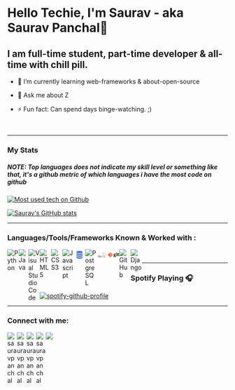 # Hello Techie, I'm Saurav - aka Saurav Panchal👋
## I am full-time student, part-time developer & all-time with chill pill. 
<!-- - 🔭 I’m currently working on chrome-extension -->
- 🌱 I’m currently learning web-frameworks & about-open-source
<!-- - 👯 I’m looking to collaborate on  -->
<!-- - 🤔 I’m looking for help with open-source-contribution -->
- 💬 Ask me about Z
<!-- - 📫 How to reach me: ... -->
<!-- - 😄 Pronouns: ... -->
- ⚡ Fun fact: Can spend days binge-watching. ;)

<!-- ### Languages/Tools/Frameworks Known & Worked with :
<img align="left" alt="Python" width="26px" src="https://img.icons8.com/color/48/000000/python--v1.png" />
<img align="left" alt="Java" width="22px" src="https://www.flaticon.com/svg/static/icons/svg/226/226777.svg"/>
<img align="left" alt="Visual Studio Code" width="26px" src="https://img.icons8.com/color/48/000000/visual-studio-code-2019.png" />
<img align="left" alt="HTML5" width="26px" src="https://img.icons8.com/color/48/000000/html-5--v1.png" />
<img align="left" alt="CSS3" width="26px" src="https://img.icons8.com/color/64/000000/css3.png"/>
<img align="left" alt="Javascript" width="26px" src="https://img.icons8.com/color/48/000000/javascript--v1.pn"/>
<img align="left" alt="SQL" width="26px" src="https://raw.githubusercontent.com/github/explore/80688e429a7d4ef2fca1e82350fe8e3517d3494d/topics/sql/sql.png" />
<img align="left" alt="PostgreSQL" width="26px" src="https://img.icons8.com/color/48/000000/postgreesql.png"/>
<img align="left" alt="MySQL" width="26px" src="https://raw.githubusercontent.com/github/explore/80688e429a7d4ef2fca1e82350fe8e3517d3494d/topics/mysql/mysql.png" />
<img align="left" alt="Git" width="26px" src="https://raw.githubusercontent.com/github/explore/80688e429a7d4ef2fca1e82350fe8e3517d3494d/topics/git/git.png" />
<img align="left" alt="GitHub" width="26px" src="https://img.icons8.com/ios-glyphs/48/000000/github.png" />
<img align="left" alt="Django" width="26px" src="https://img.icons8.com/color/48/000000/django.png" />
 -->
<br />
<hr />

### My Stats
##### NOTE: Top languages does not indicate my skill level or something like that, it's a github metric of which languages i have the most code on github
[![Most used tech on Github](https://github-readme-stats.vercel.app/api/top-langs/?username=sauravpanchal&layout=compact&show_icons=true&theme=radical)](https://github.com/sauravpanchal)

[![Saurav's GitHub stats](https://github-readme-stats.vercel.app/api?username=sauravpanchal&show_icons=true&theme=radical)](https://github.com/sauravpanchal)


<hr />

### Languages/Tools/Frameworks Known & Worked with :
<img align="left" alt="Python" width="26px" src="https://img.icons8.com/color/48/000000/python--v1.png" />
<img align="left" alt="Java" width="22px" src="https://www.flaticon.com/svg/static/icons/svg/226/226777.svg"/>
<img align="left" alt="Visual Studio Code" width="26px" src="https://img.icons8.com/color/48/000000/visual-studio-code-2019.png" />
<img align="left" alt="HTML5" width="26px" src="https://img.icons8.com/color/48/000000/html-5--v1.png" />
<img align="left" alt="CSS3" width="26px" src="https://img.icons8.com/color/64/000000/css3.png"/>
<img align="left" alt="Javascript" width="26px" src="https://img.icons8.com/color/48/000000/javascript--v1.pn"/>
<img align="left" alt="SQL" width="26px" src="https://raw.githubusercontent.com/github/explore/80688e429a7d4ef2fca1e82350fe8e3517d3494d/topics/sql/sql.png" />
<img align="left" alt="PostgreSQL" width="26px" src="https://img.icons8.com/color/48/000000/postgreesql.png"/>
<img align="left" alt="MySQL" width="26px" src="https://raw.githubusercontent.com/github/explore/80688e429a7d4ef2fca1e82350fe8e3517d3494d/topics/mysql/mysql.png" />
<img align="left" alt="Git" width="26px" src="https://raw.githubusercontent.com/github/explore/80688e429a7d4ef2fca1e82350fe8e3517d3494d/topics/git/git.png" />
<img align="left" alt="GitHub" width="26px" src="https://img.icons8.com/ios-glyphs/48/000000/github.png" />
<img align="left" alt="Django" width="26px" src="https://img.icons8.com/color/48/000000/django.png" />

<br />
<hr />

### Spotify Playing 🎧
[![spotify-github-profile](https://spotify-github-profile.vercel.app/api/view?uid=yzda09jikk2kl43erltzpr5v7&cover_image=false&theme=default)](https://spotify-github-profile.vercel.app/api/view?uid=yzda09jikk2kl43erltzpr5v7&redirect=true)

<hr />

### Connect with me:
<a href="mailto:saurav.panchal.08@gmail.com"><img align="left" alt="sauravpanchal" width="22px" src="https://img.icons8.com/color/48/000000/gmail-new.png"/></a>
[<img align="left" alt="sauravpanchal" width="22px" src="https://image.flaticon.com/icons/png/512/174/174857.png"/>](https://www.linkedin.com/in/sauravpanchal)
[<img align="left" alt="sauravpanchal" width="22px" src="https://img.icons8.com/fluency/48/000000/twitter.png"/>](https://twitter.com/sauravpanchhal)
[<img align="left" alt="sauravpanchal" width="22px" src="https://img.icons8.com/fluency/48/000000/instagram-new.png"/>](https://www.instagram.com/sauravpanchhal)
[![](https://img.shields.io/twitter/follow/sauravpanchhal?color=1DA1F2&logo=twitter&style=for-the-badge)](https://twitter.com/intent/follow?original_referer=https%3A%2F%2Fgithub.com%2Fsauravpanchhal&screen_name=sauravpanchhal)
